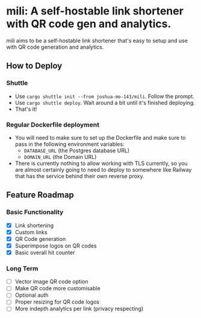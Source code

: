 # mili: A self-hostable link shortener with QR code gen and analytics.

mili aims to be a self-hostable link shortener that's easy to setup and use with QR code generation and analytics.

## How to Deploy

### Shuttle
- Use `cargo shuttle init --from joshua-mo-143/mili`. Follow the prompt.
- Use `cargo shuttle deploy`. Wait around a bit until it's finished deploying.
- That's it!

### Regular Dockerfile deployment
- You will need to make sure to set up the Dockerfile and make sure to pass in the following environment variables:
	- `DATABASE_URL` (the Postgres database URL)
	- `DOMAIN_URL` (the Domain URL)
- There is currently nothing to allow working with TLS currently, so you are almost certainly going to need to deploy to somewhere like Railway that has the service behind their own reverse proxy. 

## Feature Roadmap 
### Basic Functionality
- [x] Link shortening
- [x] Custom links
- [x] QR Code generation
- [x] Superimpose logos on QR codes
- [x] Basic overall hit counter 

### Long Term
- [ ] Vector image QR code option
- [ ] Make QR code more customisable
- [ ] Optional auth 
- [ ] Proper resizing for QR code logos
- [ ] More indepth analytics per link (privacy respecting)
